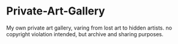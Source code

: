 # Private-Art-Gallery
My own private art gallery, varing from lost art to hidden artists. no copyright violation intended, but archive and sharing purposes.
